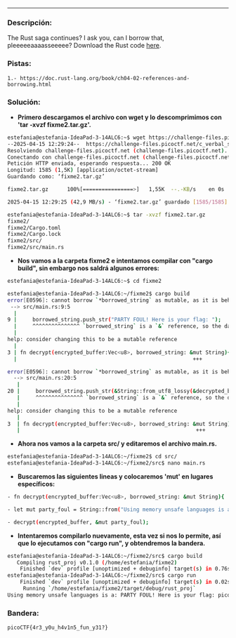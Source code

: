 ***
### Descripción:
The Rust saga continues? I ask you, can I borrow that, pleeeeeaaaasseeeee? Download the Rust code [here](https://challenge-files.picoctf.net/c_verbal_sleep/babfbee79718a6363826ba86300173ffde6d81577e9dd07d4130c53a7eecf6c3/fixme2.tar.gz).

### Pistas: 
```
1.- https://doc.rust-lang.org/book/ch04-02-references-and-borrowing.html
```

### Solución:
- **Primero descargamos el archivo con wget y lo descomprimimos con 'tar -xvzf fixme2.tar.gz'.**
```bash
estefania@estefania-IdeaPad-3-14ALC6:~$ wget https://challenge-files.picoctf.net/c_verbal_sleep/babfbee79718a6363826ba86300173ffde6d81577e9dd07d4130c53a7eecf6c3/fixme2.tar.gz 
--2025-04-15 12:29:24--  https://challenge-files.picoctf.net/c_verbal_sleep/babfbee79718a6363826ba86300173ffde6d81577e9dd07d4130c53a7eecf6c3/fixme2.tar.gz
Resolviendo challenge-files.picoctf.net (challenge-files.picoctf.net)... 65.9.149.24, 65.9.149.95, 65.9.149.85, ...
Conectando con challenge-files.picoctf.net (challenge-files.picoctf.net)[65.9.149.24]:443... conectado.
Petición HTTP enviada, esperando respuesta... 200 OK
Longitud: 1585 (1,5K) [application/octet-stream]
Guardando como: ‘fixme2.tar.gz’

fixme2.tar.gz      100%[================>]   1,55K  --.-KB/s    en 0s      

2025-04-15 12:29:25 (42,9 MB/s) - ‘fixme2.tar.gz’ guardado [1585/1585]

estefania@estefania-IdeaPad-3-14ALC6:~$ tar -xvzf fixme2.tar.gz
fixme2/
fixme2/Cargo.toml
fixme2/Cargo.lock
fixme2/src/
fixme2/src/main.rs
```

- **Nos vamos a la carpeta fixme2 e intentamos compilar con "cargo build", sin embargo nos saldrá algunos errores:**
```bash
estefania@estefania-IdeaPad-3-14ALC6:~$ cd fixme2

estefania@estefania-IdeaPad-3-14ALC6:~/fixme2$ cargo build
error[E0596]: cannot borrow `*borrowed_string` as mutable, as it is behind a `&` reference
 --> src/main.rs:9:5
  |
9 |     borrowed_string.push_str("PARTY FOUL! Here is your flag: ");
  |     ^^^^^^^^^^^^^^^ `borrowed_string` is a `&` reference, so the data it refers to cannot be borrowed as mutable
  |
help: consider changing this to be a mutable reference
  |
3 | fn decrypt(encrypted_buffer:Vec<u8>, borrowed_string: &mut String){ // How do we pass values to a function that we want to change?
  |                                                        +++

error[E0596]: cannot borrow `*borrowed_string` as mutable, as it is behind a `&` reference
  --> src/main.rs:20:5
   |
20 |     borrowed_string.push_str(&String::from_utf8_lossy(&decrypted_bu...
   |     ^^^^^^^^^^^^^^^ `borrowed_string` is a `&` reference, so the data it refers to cannot be borrowed as mutable
   |
help: consider changing this to be a mutable reference
   |
3  | fn decrypt(encrypted_buffer:Vec<u8>, borrowed_string: &mut String){ // How do we pass values to a function that we want to change?
   |                                                        +++
```

- **Ahora nos vamos a la carpeta src/ y editaremos el archivo main.rs.**
```bash
estefania@estefania-IdeaPad-3-14ALC6:~/fixme2$ cd src/
estefania@estefania-IdeaPad-3-14ALC6:~/fixme2/src$ nano main.rs 
```

- **Buscaremos las siguientes lineas y colocaremos 'mut' en lugares específicos:**
```bash
- fn decrypt(encrypted_buffer:Vec<u8>, borrowed_string: &mut String){

- let mut party_foul = String::from("Using memory unsafe languages is a: ");

- decrypt(encrypted_buffer, &mut party_foul);
```

- **Intentaremos compilarlo nuevamente, esta vez si nos lo permite, así que lo ejecutamos con "cargo run", y obtendremos la bandera.**
```bash
estefania@estefania-IdeaPad-3-14ALC6:~/fixme2/src$ cargo build
   Compiling rust_proj v0.1.0 (/home/estefania/fixme2)
    Finished `dev` profile [unoptimized + debuginfo] target(s) in 0.76s
estefania@estefania-IdeaPad-3-14ALC6:~/fixme2/src$ cargo run
    Finished `dev` profile [unoptimized + debuginfo] target(s) in 0.02s
     Running `/home/estefania/fixme2/target/debug/rust_proj`
Using memory unsafe languages is a: PARTY FOUL! Here is your flag: picoCTF{4r3_y0u_h4v1n5_fun_y31?}
```

### Bandera:
```
picoCTF{4r3_y0u_h4v1n5_fun_y31?}
```
